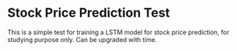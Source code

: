 # Stock Price Prediction Test
 This is a simple test for training a LSTM model for stock price prediction, for studying purpose only. Can be upgraded with time.
